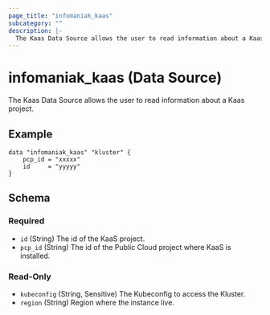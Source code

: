 ```yaml
---
page_title: "infomaniak_kaas"
subcategory: ""
description: |-
  The Kaas Data Source allows the user to read information about a Kaas project
---
```


# infomaniak_kaas (Data Source)

The Kaas Data Source allows the user to read information about a Kaas project.


## Example

```hcl
data "infomaniak_kaas" "kluster" {
    pcp_id = "xxxxx"
    id     = "yyyyy"
}
```

## Schema

### Required

- `id` (String) The id of the KaaS project.
- `pcp_id` (String) The id of the Public Cloud project where KaaS is installed.

### Read-Only

- `kubeconfig` (String, Sensitive) The Kubeconfig to access the Kluster.
- `region` (String) Region where the instance live.
